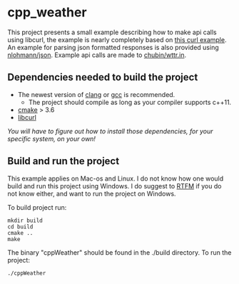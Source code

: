 # cpp_weather
This project presents a small example describing how to make api calls using libcurl, the example is nearly completely based on [this curl example](https://gist.github.com/alghanmi/c5d7b761b2c9ab199157). An example for parsing json formatted responses is also provided using [nlohmann/json](https://github.com/nlohmann/json). Example api calls are made to [chubin/wttr.in](https://github.com/chubin/wttr.in).

## Dependencies needed to build the project
- The newest version of [clang](https://clang.llvm.org/) or [gcc](https://gcc.gnu.org/) is recommended.
  - The project should compile as long as your compiler supports c++11.  
- [cmake](https://cmake.org/) > 3.6
- [libcurl](https://github.com/curl/curl)

*You will have to figure out how to install those dependencies, for your specific system, on your own!*

## Build and run the project
This example applies on Mac-os and Linux. 
I do not know how one would build and run this project using Windows. I do suggest to [RTFM](https://en.wikipedia.org/wiki/RTFM) if you do not know either, and want to run the project on Windows. 

To build project run: 

```
mkdir build
cd build
cmake ..
make
```

The binary "cppWeather" should be found in the ./build directory. 
To run the project: 

```
./cppWeather
```


